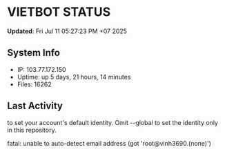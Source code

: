 # VIETBOT STATUS
**Updated**: Fri Jul 11 05:27:23 PM +07 2025

## System Info
- IP: 103.77.172.150
- Uptime: up 5 days, 21 hours, 14 minutes
- Files: 16262

## Last Activity

to set your account's default identity.
Omit --global to set the identity only in this repository.

fatal: unable to auto-detect email address (got 'root@vinh3690.(none)')

